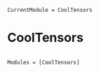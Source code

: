 ```@meta
CurrentModule = CoolTensors
```

# CoolTensors

```@index
```

```@autodocs
Modules = [CoolTensors]
```

